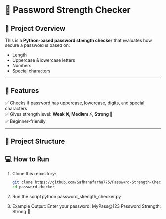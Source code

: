 # 🔑 Password Strength Checker  

## 📌 Project Overview  
This is a **Python-based password strength checker** that evaluates how secure a password is based on:  
- Length  
- Uppercase & lowercase letters  
- Numbers  
- Special characters  

---

## 🚀 Features  
✅ Checks if password has uppercase, lowercase, digits, and special characters  
✅ Gives strength level: **Weak ❌, Medium ⚡, Strong 💪**  
✅ Beginner-friendly  

---

## 📂 Project Structure 

## 💻 How to Run  
1. Clone this repository:  
   ```bash
   git clone https://github.com/Safhanafarha775/Password-Strength-Checker.git
   cd password-checker
2. Run the script
   python password_strength_checker.py

3. Example Output:
     Enter your password: MyPass@123
     Password Strength: Strong 💪
   

